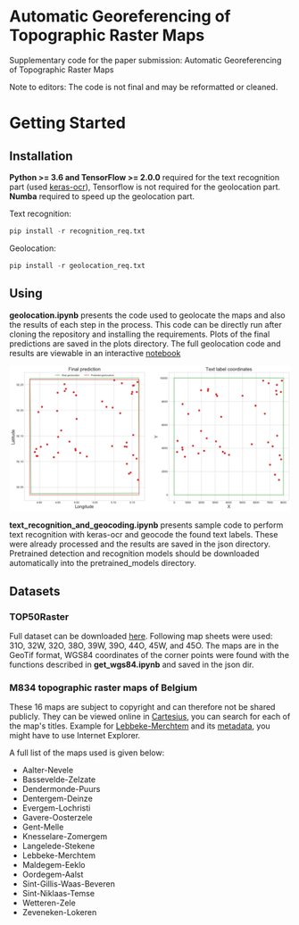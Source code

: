 # Automatic Georeferencing of Topographic Raster Maps

Supplementary code for the paper submission: Automatic Georeferencing of Topographic Raster Maps

Note to editors: The code is not final and may be reformatted or cleaned.

# Getting Started

## Installation

**Python >= 3.6 and TensorFlow >= 2.0.0** required for the text recognition part (used [keras-ocr](https://github.com/faustomorales/keras-ocr)), Tensorflow is not required for the geolocation part. **Numba** required to speed up the geolocation part.

Text recognition:
```python
pip install -r recognition_req.txt
```
Geolocation:
```python
pip install -r geolocation_req.txt
```


## Using

**geolocation.ipynb** presents the code used to geolocate the maps and also the results of each step in the process. This code can be directly run after cloning the repository and installing the requirements. Plots of the final predictions are saved in the plots directory. The full geolocation code and results are viewable in an interactive [notebook](https://colab.research.google.com/drive/16MR1tNWxHv7krZNbSUEITE2XvLQCzlEw?usp=sharing)

![Final prediction](figures/final.png "Final prediction")

**text_recognition_and_geocoding.ipynb** presents sample code to perform text recognition with keras-ocr and geocode the found text labels. These were already processed and the results are saved in the json directory. Pretrained detection and recognition models should be downloaded automatically into the pretrained_models directory.

## Datasets

### TOP50Raster

Full dataset can be downloaded [here](https://www.pdok.nl/downloads/-/article/dataset-basisregistratie-topografie-brt-topraster). Following map sheets were used: 31O, 32W, 32O, 38O, 39W, 39O, 44O, 45W, and 45O. The maps are in the GeoTif format, WGS84 coordinates of the corner points were found with the functions described in **get_wgs84.ipynb** and saved in the json dir. 

### M834 topographic raster maps of Belgium

These 16 maps are subject to copyright and can therefore not be shared publicly. They can be viewed online in [Cartesius](https://www.cartesius.be/CartesiusPortal/), you can search for each of the map's titles. Example for [Lebbeke-Merchtem](http://www.cartesius.be/arcgis/home/webmap/viewer.html?basemapUrl=http://www.ngi.be/tiles/arcgis/rest/services/25k__{C9BA3B31-8EDB-44DA-9F5A-D9884096433D}__default__404000/MapServer&lang=en) and its [metadata](https://www.cartesius.be/geoportal/catalog/search/resource/details.page?uuid=%7B84E5BEFF-D865-43F4-9165-1E6730680249%7D), you might have to use Internet Explorer. 

A full list of the maps used is given below:
* Aalter-Nevele
* Bassevelde-Zelzate
* Dendermonde-Puurs
* Dentergem-Deinze
* Evergem-Lochristi
* Gavere-Oosterzele
* Gent-Melle
* Knesselare-Zomergem
* Langelede-Stekene
* Lebbeke-Merchtem
* Maldegem-Eeklo
* Oordegem-Aalst
* Sint-Gillis-Waas-Beveren
* Sint-Niklaas-Temse
* Wetteren-Zele
* Zeveneken-Lokeren
